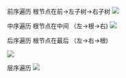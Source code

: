 前序遍历 根节点在前->左子树->右子树
![](http://orvwtnort.bkt.clouddn.com/201721343/1528961382836.png) 

中序遍历 根节点在中间 （左->根->右)
![](http://orvwtnort.bkt.clouddn.com/201721343/1528961531905.png)


后序遍历 根节点在最后 （左->右->根)

![](http://orvwtnort.bkt.clouddn.com/201721343/1528961713353.png) 

层序遍历
![](http://orvwtnort.bkt.clouddn.com/201721343/1528961807225.png) 

